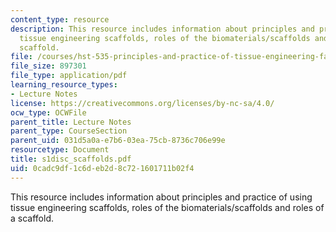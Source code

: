 ```yaml
---
content_type: resource
description: This resource includes information about principles and practice of using
  tissue engineering scaffolds, roles of the biomaterials/scaffolds and roles of a
  scaffold.
file: /courses/hst-535-principles-and-practice-of-tissue-engineering-fall-2004/0cadc9df1c6deb2d8c721601711b02f4_s1disc_scaffolds.pdf
file_size: 897301
file_type: application/pdf
learning_resource_types:
- Lecture Notes
license: https://creativecommons.org/licenses/by-nc-sa/4.0/
ocw_type: OCWFile
parent_title: Lecture Notes
parent_type: CourseSection
parent_uid: 031d5a0a-e7b6-03ea-75cb-8736c706e99e
resourcetype: Document
title: s1disc_scaffolds.pdf
uid: 0cadc9df-1c6d-eb2d-8c72-1601711b02f4
---
```

This resource includes information about principles and practice of using tissue engineering scaffolds, roles of the biomaterials/scaffolds and roles of a scaffold.